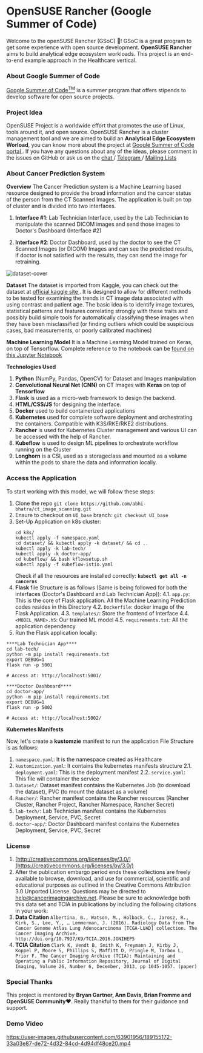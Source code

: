 # OpenSUSE Rancher (Google Summer of Code)

Welcome to the openSUSE Rancher (GSoC) 👋! GSoC is a great program to get some experience with open source development. **OpenSUSE Rancher** aims to build analytical edge ecosystem workloads. This project is an end-to-end example approach in the Healthcare vertical.

### About Google Summer of Code
[Google Summer of Code<sup>TM</sup>](https://summerofcode.withgoogle.com/) is a summer program that offers stipends to develop software for open source projects. 

### Project Idea
OpenSUSE Project is a worldwide effort that promotes the use of Linux, tools around it, and open source. OpenSUSE Rancher is a cluster management tool and we are aimed to build an **Analytical Edge Ecosystem Worload**, you can know more about the project at [ Google Summer of Code portal ](https://summerofcode.withgoogle.com/programs/2022/projects/MNFtN4so).  If you have any questions about any of the ideas, please comment in the issues on GitHub or ask us on the [ chat ](https://chat.opensuse.org/) / [ Telegram ](https://en.opensuse.org/openSUSE:Telegram) / [ Mailing Lists ](https://lists.opensuse.org/archives/list/project@lists.opensuse.org/)

### About Cancer Prediction System

**Overview**
The Cancer Prediction system is a Machine Learning based resource designed to provide the broad information and the cancer status of the person from the CT Scanned Images. The application is built on top of cluster and is divided into two interfaces. 
1. **Interface #1**: Lab Technician Interface, used by the Lab Technician to manipulate the scanned DICOM images and send those images to Doctor's Dashboard (Interface #2)

2. **Interface #2**: Doctor Dashboard, used by the doctor to see the CT Scanned Images (or DICOM) Images and can see the predicted results, if doctor is not satisfied with the results, they can send the image for retraining.

![dataset-cover](https://user-images.githubusercontent.com/63901956/175071624-96dabb0b-912e-4ff1-bf6b-bc0202c6ec11.jpg)


**Dataset**
The dataset is imported from Kaggle, you can check out the dataset at [ official kaggle site ](https://www.kaggle.com/datasets/kmader/siim-medical-images). It is designed to allow for different methods to be tested for examining the trends in CT image data associated with using contrast and patient age. The basic idea is to identify image textures, statistical patterns and features correlating strongly with these traits and possibly build simple tools for automatically classifying these images when they have been misclassified (or finding outliers which could be suspicious cases, bad measurements, or poorly calibrated machines) 


**Machine Learning Model**
It is a Machine Learning Model trained on Keras, on top of Tensorflow. Complete reference to the notebook can be [ found on this Jupyter Notebook](https://github.com/abhi-bhatra/ct_image_scanning/blob/master/cancer_detection.ipynb)

**Technologies Used**
1. **Python** (NumPy, Pandas, OpenCV) for Dataset and Images manipulation
2. **Convolutional Neural Net (CNN)** on CT Images with **Keras** on top of **Tensorflow**
3. **Flask** is used as a micro-web framework to design the backend.
4. **HTML/CSS/JS** for designing the interface.
5. **Docker** used to build containerized applications
6. **Kubernetes** used for complete software deployment and orchestrating the containers. Compatible with K3S/RKE/RKE2 distributions.
7. **Rancher** is used for Kubernetes Cluster management and various UI can be accessed with the help of Rancher.
8. **Kubeflow** is used to design ML pipelines to orchestrate workflow running on the Cluster 
9. **Longhorn** is a CSI, used as a storageclass and mounted as a volume within the pods to share the data and information locally.

### Access the Application

To start working with this model, we will follow these steps:

1. Clone the repo `git clone https://github.com/abhi-bhatra/ct_image_scanning.git`
2. Ensure to checkout on `UI_base` branch: `git checkout UI_base`
3. Set-Up Application on k8s cluster:
    ```shell
    cd k8s/
    kubectl apply -f namespace.yaml
    cd dataset/ && kubectl apply -k dataset/ && cd ..
    kubectl apply -k lab-tech/
    kubectl apply -k doctor-app/
    cd kubeflow/ && bash kflowsetup.sh
    kubectl apply -f kubeflow-istio.yaml
    ```
    Check if all the resources are installed correctly: **`kubectl get all -n cancerns`**
4. **Flask** file Structure is as follows (Same is being followed for both the interfaces (Doctor's Dashboard and Lab Technician App)):
    4.1. `app.py`: This is the core of Flask application. All the Machine Learning Prediction codes resides in this Directory
    4.2. `Dockerfile`: docker image of the Flask Application.
    4.3. `templates/`: Store the frontend of Interface
    4.4. `<MODEL_NAME>.h5`: Our trained ML model
    4.5. `requirements.txt`: All the application dependency
4. Run the Flask application locally:
```shell
****Lab Technician App****
cd lab-tech/
python -m pip install requirements.txt
export DEBUG=1
flask run -p 5001

# Access at: http://localhost:5001/

****Doctor Dashboard****
cd doctor-app/
python -m pip install requirements.txt
export DEBUG=1
flask run -p 5002

# Access at: http://localhost:5002/
```

**Kubernetes Manifests**

Now, let's create a **kustomzie** manifest to run the application
File Structure is as follows:

1. `namespace.yaml`: It is the namespace created as Healthcare
2. `kustomization.yaml`: It contains the kubernetes manifests structure
    2.1. `deployment.yaml`: This is the deployment manifest
    2.2. `service.yaml`: This file will container the service
3. `Dataset/`: Dataset manifest contains the Kubernetes Job (to download the dataset), PVC (to mount the dataset as a volume)
4. `Rancher/`: Rancher manifest contains the Rancher resources (Rancher Cluster, Rancher Project, Rancher Namespace, Rancher Secret)
5. `lab-tech/`: Lab Technician manifest contains the Kubernetes Deployment, Service, PVC, Secret
6. `doctor-app/`: Doctor Dashboard manifest contains the Kubernetes Deployment, Service, PVC, Secret

### License
1. [http://creativecommons.org/licenses/by/3.0/](https://creativecommons.org/licenses/by/3.0/)
2. After the publication embargo period ends these collections are freely available to browse, download, and use for commercial, scientific and educational purposes as outlined in the Creative Commons Attribution 3.0 Unported License. Questions may be directed to help@cancerimagingarchive.net. Please be sure to acknowledge both this data set and TCIA in publications by including the following citations in your work:
3. **Data Citation**
`Albertina, B., Watson, M., Holback, C., Jarosz, R., Kirk, S., Lee, Y., … Lemmerman, J. (2016). Radiology Data from The Cancer Genome Atlas Lung Adenocarcinoma [TCGA-LUAD] collection. The Cancer Imaging Archive. http://doi.org/10.7937/K9/TCIA.2016.JGNIHEP5`
4. **TCIA Citation**
`Clark K, Vendt B, Smith K, Freymann J, Kirby J, Koppel P, Moore S, Phillips S, Maffitt D, Pringle M, Tarbox L, Prior F. The Cancer Imaging Archive (TCIA): Maintaining and Operating a Public Information Repository, Journal of Digital Imaging, Volume 26, Number 6, December, 2013, pp 1045-1057. (paper)`


### Special Thanks
This project is mentored by **Bryan Gartner, Ann Davis, Brian Fromme and OpenSUSE Community**❤️. Really thankful to them for their guidance and support. 

### Demo Video

https://user-images.githubusercontent.com/63901956/189155172-33a03e87-de72-4d32-84cd-4d94df48ce20.mp4

